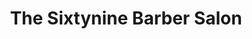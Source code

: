 ---
title: "The Sixtynine Barber Salon"
url: /sindelfingen/the-sixtynine-barber-salon/
shop: Friseur
---